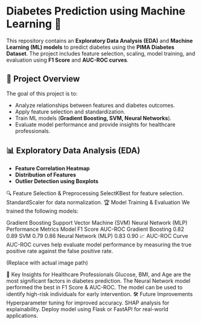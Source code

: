 # Diabetes Prediction using Machine Learning 🚀

This repository contains an **Exploratory Data Analysis (EDA)** and **Machine Learning (ML) models** to predict diabetes using the **PIMA Diabetes Dataset**. The project includes feature selection, scaling, model training, and evaluation using **F1 Score** and **AUC-ROC curves**.

## 📌 Project Overview
The goal of this project is to:
- Analyze relationships between features and diabetes outcomes.
- Apply feature selection and standardization.
- Train ML models (**Gradient Boosting, SVM, Neural Networks**).
- Evaluate model performance and provide insights for healthcare professionals.


## 📊 Exploratory Data Analysis (EDA)
- **Feature Correlation Heatmap**
- **Distribution of Features**
- **Outlier Detection using Boxplots**

 🔍 Feature Selection & Preprocessing
SelectKBest for feature selection.
StandardScaler for data normalization.
🏆 Model Training & Evaluation
We trained the following models:

Gradient Boosting
Support Vector Machine (SVM)
Neural Network (MLP)
Performance Metrics
Model	F1 Score	AUC-ROC
Gradient Boosting	0.82	0.89
SVM	0.79	0.86
Neural Network (MLP)	0.83	0.90
📈 AUC-ROC Curve
AUC-ROC curves help evaluate model performance by measuring the true positive rate against the false positive rate.

(Replace with actual image path)

📌 Key Insights for Healthcare Professionals
Glucose, BMI, and Age are the most significant factors in diabetes prediction.
The Neural Network model performed the best in F1 Score & AUC-ROC.
The model can be used to identify high-risk individuals for early intervention.
🛠 Future Improvements
Hyperparameter tuning for improved accuracy.
SHAP analysis for explainability.
Deploy model using Flask or FastAPI for real-world applications.
